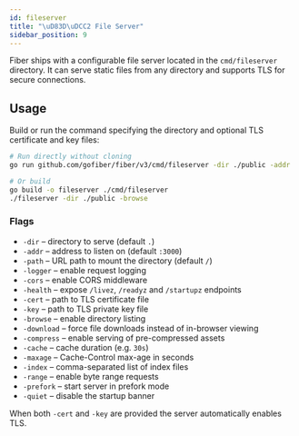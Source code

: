 ```yaml
---
id: fileserver
title: "\uD83D\uDCC2 File Server"
sidebar_position: 9
---
```


Fiber ships with a configurable file server located in the `cmd/fileserver`
directory. It can serve static files from any directory and supports TLS for
secure connections.

## Usage

Build or run the command specifying the directory and optional TLS certificate
and key files:

```bash
# Run directly without cloning
go run github.com/gofiber/fiber/v3/cmd/fileserver -dir ./public -addr :8443 -cert cert.pem -key key.pem

# Or build
go build -o fileserver ./cmd/fileserver
./fileserver -dir ./public -browse
```

### Flags

- `-dir` – directory to serve (default `.`)
- `-addr` – address to listen on (default `:3000`)
- `-path` – URL path to mount the directory (default `/`)
- `-logger` – enable request logging
- `-cors` – enable CORS middleware
- `-health` – expose `/livez`, `/readyz` and `/startupz` endpoints
- `-cert` – path to TLS certificate file
- `-key` – path to TLS private key file
- `-browse` – enable directory listing
- `-download` – force file downloads instead of in-browser viewing
- `-compress` – enable serving of pre-compressed assets
- `-cache` – cache duration (e.g. `30s`)
- `-maxage` – Cache-Control max-age in seconds
- `-index` – comma-separated list of index files
- `-range` – enable byte range requests
- `-prefork` – start server in prefork mode
- `-quiet` – disable the startup banner

When both `-cert` and `-key` are provided the server automatically enables TLS.
